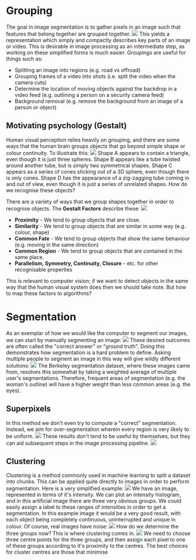# Grouping
The goal in image segmentation is to gather pixels in an image such that features that belong together are grouped together.
![](Pasted%20image%2020240213131518.png)
This yields a representation which simply and compactly describes key parts of an image or video. This is desirable in image processing as an intermediate step, as working on these simplified forms is much easier.
Groupings are useful for things such as:
- Splitting an image into regions (e.g. road vs offroad)
- Grouping frames of a video into shots (i.e. split the video when the camera cuts)
- Determine the location of moving objects against the backdrop in a video feed (e.g. outlining a person on a security camera feed)
- Background removal (e.g. remove the background from an image of a person or object)

## Motivating psychology (Gestalt)
Human visual perception relies heavily on grouping, and there are some ways that the human brain groups objects that go beyond simple shape or colour continuity. To illustrate this:
![](Pasted%20image%2020240213133525.png)
Shape A appears to contain a triangle, even though it is just three spheres. Shape B appears like a tube twisted around another tube, but is simply two symmetrical shapes. Shape C appears as a series of cones sticking out of a 3D sphere, even though there is only cones. Shape D has the appearance of a zig-zagging tube coming in and out of view, even though it is just a series of unrelated shapes. How do we recognise these objects?

There are a variety of ways that we group shapes together in order to recognise objects.
The **Gestalt Factors** describe these:
![](Pasted%20image%2020240213133919.png)
- **Proximity** - We tend to group objects that are close.
- **Similarity** - We tend to group objects that are similar in some way (e.g. colour, shape)
- **Common Fate** - We tend to group objects that show the same behaviour (e.g. moving in the same direction)
- **Common Region** - We tend to group objects that are contained in the same place.
- **Parallelism, Symmetry, Continuity, Closure** - etc. for other recognisable properties

This is relevant to computer vision; if we want to detect objects in the same way that the human visual system does then we should take note. But how to map these factors to algorithms?

# Segmentation
As an exemplar of how we would like the computer to segment our images, we can start by manually segmenting an image:
![](Pasted%20image%2020240213135258.png)
These desired outcomes are often called the "correct answer" or "ground truth".
Doing this demonstrates how segmentation is a hard problem to define. Asking multiple people to segment an image in this way will give wildly different solutions:
![](Pasted%20image%2020240213135606.png)
The Berkeley segmentation dataset, where these images came from, resolves this somewhat by taking a weighted average of multiple user's segmentations. Therefore, frequent areas of segmentation (e.g. the woman's outline) will have a higher weight than less common areas (e.g. the eyes).
## Superpixels
In this method we don't even try to compute a "correct" segmentation. Instead, we aim for over-segmentation wherein every region is very likely to be uniform.
![](Pasted%20image%2020240213140417.png)
These results don't tend to be useful by themselves, but they can aid subsequent steps in the image processing pipeline.
![](Pasted%20image%2020240213140703.png)

## Clustering
Clustering is a method commonly used in machine learning to split a dataset into chunks. This can be applied quite directly to images in order to perform segmentation. Here is a very simplified example:
![](Pasted%20image%2020240213141334.png)
We have an image, represented in terms of it's intensity. We can plot an intensity histogram, and in this artificial image there are three very obvious groups. We could easily assign a label to these ranges of intensities in order to get a segmentation. In this example image it would be a very good result, with each object being completely continuous, uninterrupted and unique in colour.
Of course, real images have noise:
![](Pasted%20image%2020240213141919.png)
How do we determine the three groups now? This is where clustering comes in.
![](Pasted%20image%2020240213142409.png)
We need to choose three centre points for the three groups, and then assign each pixel to one of these groups according to it's proximity to the centres. The best choices for cluster centres are those that minimise 
